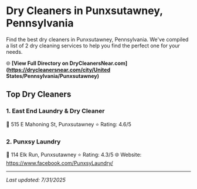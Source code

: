# Dry Cleaners in Punxsutawney, Pennsylvania

Find the best dry cleaners in Punxsutawney, Pennsylvania. We've compiled a list of 2 dry cleaning services to help you find the perfect one for your needs.

🌐 **[View Full Directory on DryCleanersNear.com](https://drycleanersnear.com/city/United States/Pennsylvania/Punxsutawney)**

## Top Dry Cleaners

### 1. East End Laundry & Dry Cleaner
📍 515 E Mahoning St, Punxsutawney
⭐ Rating: 4.6/5

### 2. Punxsy Laundry
📍 114 Elk Run, Punxsutawney
⭐ Rating: 4.3/5
🌐 Website: https://www.facebook.com/PunxsyLaundry/


---

*Last updated: 7/31/2025*

